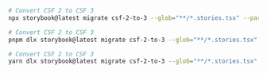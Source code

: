 ```sh renderer="common" language="js" packageManager="npm"
# Convert CSF 2 to CSF 3
npx storybook@latest migrate csf-2-to-3 --glob="**/*.stories.tsx" --parser=tsx
```

```sh renderer="common" language="js" packageManager="pnpm"
# Convert CSF 2 to CSF 3
pnpm dlx storybook@latest migrate csf-2-to-3 --glob="**/*.stories.tsx" --parser=tsx
```

```sh renderer="common" language="js" packageManager="yarn"
# Convert CSF 2 to CSF 3
yarn dlx storybook@latest migrate csf-2-to-3 --glob="**/*.stories.tsx" --parser=tsx
```
